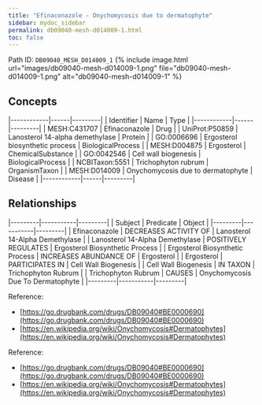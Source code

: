 ```yaml
---
title: "Efinaconazole - Onychomycosis due to dermatophyte"
sidebar: mydoc_sidebar
permalink: db09040-mesh-d014009-1.html
toc: false 
---
```



Path ID: `DB09040_MESH_D014009_1`
{% include image.html url="images/db09040-mesh-d014009-1.png" file="db09040-mesh-d014009-1.png" alt="db09040-mesh-d014009-1" %}

## Concepts

|------------|------|---------|
| Identifier | Name | Type    |
|------------|------|---------|
| MESH:C431707 | Efinaconazole | Drug |
| UniProt:P50859 | Lanosterol 14-alpha demethylase | Protein |
| GO:0006696 | Ergosterol biosynthetic process | BiologicalProcess |
| MESH:D004875 | Ergosterol | ChemicalSubstance |
| GO:0042546 | Cell wall biogenesis | BiologicalProcess |
| NCBITaxon:5551 | Trichophyton rubrum | OrganismTaxon |
| MESH:D014009 | Onychomycosis due to dermatophyte | Disease |
|------------|------|---------|

## Relationships

|---------|-----------|---------|
| Subject | Predicate | Object  |
|---------|-----------|---------|
| Efinaconazole | DECREASES ACTIVITY OF | Lanosterol 14-Alpha Demethylase |
| Lanosterol 14-Alpha Demethylase | POSITIVELY REGULATES | Ergosterol Biosynthetic Process |
| Ergosterol Biosynthetic Process | INCREASES ABUNDANCE OF | Ergosterol |
| Ergosterol | PARTICIPATES IN | Cell Wall Biogenesis |
| Cell Wall Biogenesis | IN TAXON | Trichophyton Rubrum |
| Trichophyton Rubrum | CAUSES | Onychomycosis Due To Dermatophyte |
|---------|-----------|---------|

Reference: 
  - [https://go.drugbank.com/drugs/DB09040#BE0000690](https://go.drugbank.com/drugs/DB09040#BE0000690)
  - [https://en.wikipedia.org/wiki/Onychomycosis#Dermatophytes](https://en.wikipedia.org/wiki/Onychomycosis#Dermatophytes)

Reference: 
  - [https://go.drugbank.com/drugs/DB09040#BE0000690](https://go.drugbank.com/drugs/DB09040#BE0000690)
  - [https://en.wikipedia.org/wiki/Onychomycosis#Dermatophytes](https://en.wikipedia.org/wiki/Onychomycosis#Dermatophytes)
